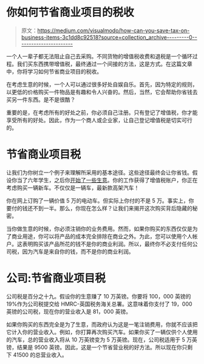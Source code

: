# 你如何节省商业项目的税收

> 原文：<https://medium.com/visualmodo/how-can-you-save-tax-on-business-items-3c1dd8c92518?source=collection_archive---------0----------------------->

一个人一辈子都无法阻止自己去采购。不同货物的增值税收费和退税是一个循环过程。我们买东西携带增值税，最终通过一个间接的方法，这是方式。在这篇文章中，你将学习如何节省商业项目的税收。

在考虑生意的时候，一个人可以通过很多好处自娱自乐。首先，因为特定的规则，以更低的价格购买一件物品是有趣和令人兴奋的。然后，当然，它会帮助你省钱去买另一件东西。是不是很酷？

重要的是，在考虑所有的好处之前，你必须自己注册。只有登记了增值税，你才能享受所有的好处。因此，作为一个商人或企业家，让自己登记增值税是切实可行的。

# 节省商业项目税

让我们为你树立一个例子来理解所采用的基本途径。这些途径最终会让你省钱。假设你当了六年学生，之后你[开始了一些生意](https://visualmodo.com/deactivate-plugins-not-able-access-wp-admin/)。你的工作获得了增值税账户，你正在考虑购买一辆新车。不仅仅是一辆车，最新款高架汽车！

你在网上订购了一辆价值 5 万的电动车。但实际上你付的不是 5 万。事实上，你要付的钱还不到一半。那么，你现在怎么样？让我们来揭开这次购买背后隐藏的秘密。

当你做生意的时候，你必须注销你的业务费用。然而，如果你购买的东西仅仅是为了商业用途，你可以将产品的成本完全排除在商业之外。为此，您可以使用个人帐户。这表明购买该产品所花的钱不是你的商业利润。所以，最终你不必支付任何公司税，因为汽车是来自你的钱，而不是你的商业利润。

# 公司:节省商业项目税

公司税是百分之十九。假设你的生意赚了 10 万英镑。你要将 100，000 英镑的 19%作为公司税提交给 HMRC-英国税务海关总署。这意味着你支付了 19，000 英镑的公司税，现在你的营业收入是 81，000 英镑。

如果你购买的东西完全是为了生意，而政府认为这是一笔注销费用，你就不应该把它计入你的营业收入。例如，你打算再次购买汽车。如果你买了一辆仅供个人使用的汽车，总的营业收入将从 10 万英镑变为 5 万英镑。现在，公司税适用于 5 万英镑，结果是 9500 英镑。因此，这是一个节省营业税的好方法。所以现在你只剩下 41500 的总营业收入。